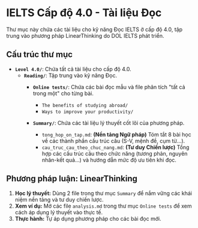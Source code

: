 # IELTS Cấp độ 4.0 - Tài liệu Đọc

Thư mục này chứa các tài liệu cho kỹ năng Đọc IELTS ở cấp độ 4.0, tập trung vào phương pháp LinearThinking do DOL IELTS phát triển.

## Cấu trúc thư mục

- **`Level 4.0/`**: Chứa tất cả tài liệu cho cấp độ 4.0.
    - **`Reading/`**: Tập trung vào kỹ năng Đọc.
        - **`Online tests/`**: Chứa các bài đọc mẫu và file phân tích "tất cả trong một" cho từng bài.
            - `The benefits of studying abroad/`
            - `Ways to improve your productivity/`

        - **`Summary/`**: Chứa các tài liệu lý thuyết cốt lõi của phương pháp.
            - `tong_hop_on_tap.md`: **(Nền tảng Ngữ pháp)** Tóm tắt 8 bài học về các thành phần cấu trúc câu (S-V, mệnh đề, cụm từ...).
            - `cau_truc_cau_theo_chuc_nang.md`: **(Tư duy Chiến lược)** Tổng hợp các cấu trúc câu theo chức năng (tương phản, nguyên nhân-kết quả...) và hướng dẫn mức độ ưu tiên khi đọc.

## Phương pháp luận: LinearThinking

1.  **Học lý thuyết:** Dùng 2 file trong thư mục `Summary` để nắm vững các khái niệm nền tảng và tư duy chiến lược.
2.  **Xem ví dụ:** Mở các file `analysis.md` trong thư mục `Online tests` để xem cách áp dụng lý thuyết vào thực tế.
3.  **Thực hành:** Tự áp dụng phương pháp cho các bài đọc mới.
